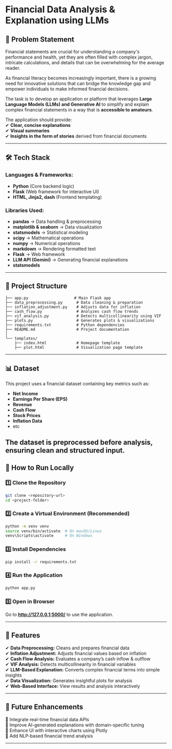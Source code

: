 # **Financial Data Analysis & Explanation using LLMs**  

## **📌 Problem Statement**  
Financial statements are crucial for understanding a company's performance and health, yet they are often filled with complex jargon, intricate calculations, and details that can be overwhelming for the average reader.  

As financial literacy becomes increasingly important, there is a growing need for innovative solutions that can bridge the knowledge gap and empower individuals to make informed financial decisions.  

The task is to develop an application or platform that leverages **Large Language Models (LLMs) and Generative AI** to simplify and explain complex financial statements in a way that is **accessible to amateurs**.  

The application should provide:  
✔ **Clear, concise explanations**  
✔ **Visual summaries**  
✔ **Insights in the form of stories** derived from financial documents  

---

## **🛠 Tech Stack**  
### **Languages & Frameworks:**  
- **Python** (Core backend logic)  
- **Flask** (Web framework for interactive UI)  
- **HTML, Jinja2, dash** (Frontend templating)  

### **Libraries Used:**  
- **pandas** → Data handling & preprocessing  
- **matplotlib & seaborn** → Data visualization  
- **statsmodels** → Statistical modeling  
- **scipy** → Mathematical operations  
- **numpy** → Numerical operations  
- **markdown** → Rendering formatted text  
- **Flask** → Web framework  
- **LLM API (Gemini)** → Generating financial explanations
- **statsmodels**

---

## **📂 Project Structure**  

```
├── app.py                    # Main Flask app
├── data_preprocessing.py      # Data cleaning & preparation
├── inflation_adjustment.py    # Adjusts data for inflation
├── cash_flow.py               # Analyzes cash flow trends
├── vif_analysis.py            # Detects multicollinearity using VIF
├── plots.py                   # Generates plots & visualizations
├── requirements.txt           # Python dependencies
├── README.md                  # Project documentation
│
└── templates/
    ├── index.html             # Homepage template
    ├── plot.html              # Visualization page template
```

---

## **📊 Dataset**  
This project uses a financial dataset containing key metrics such as:  
- **Net Income**  
- **Earnings Per Share (EPS)**  
- **Revenue**  
- **Cash Flow**  
- **Stock Prices**  
- **Inflation Data**
- etc

The dataset is preprocessed before analysis, ensuring clean and structured input.
---

## **🚀 How to Run Locally**  

### **1️⃣ Clone the Repository**  
```bash
git clone <repository-url>
cd <project-folder>
```

### **2️⃣ Create a Virtual Environment (Recommended)**  
```bash
python -m venv venv
source venv/bin/activate  # On macOS/Linux
venv\Scripts\activate     # On Windows
```

### **3️⃣ Install Dependencies**  
```bash
pip install -r requirements.txt
```

### **4️⃣ Run the Application**  
```bash
python app.py
```

### **5️⃣ Open in Browser**  
Go to **http://127.0.0.1:5000/** to use the application.

---

## **📌 Features**  
✔ **Data Preprocessing:** Cleans and prepares financial data  
✔ **Inflation Adjustment:** Adjusts financial values based on inflation  
✔ **Cash Flow Analysis:** Evaluates a company’s cash inflow & outflow  
✔ **VIF Analysis:** Detects multicollinearity in financial variables  
✔ **LLM-Based Explanation:** Converts complex financial terms into simple insights  
✔ **Data Visualization:** Generates insightful plots for analysis  
✔ **Web-Based Interface:** View results and analysis interactively  

---

## **📢 Future Enhancements**  
🔹 Integrate real-time financial data APIs  
🔹 Improve AI-generated explanations with domain-specific tuning  
🔹 Enhance UI with interactive charts using Plotly  
🔹 Add NLP-based financial trend analysis  

---
